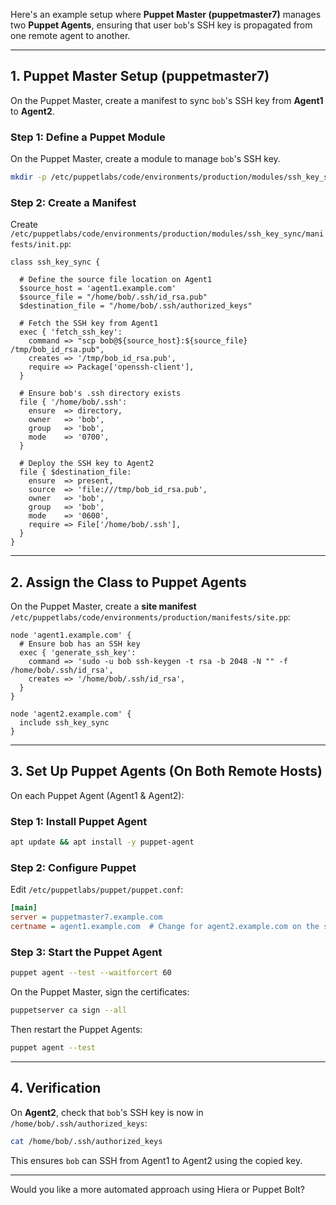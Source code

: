 Here's an example setup where **Puppet Master (puppetmaster7)** manages two **Puppet Agents**, ensuring that user `bob`'s SSH key is propagated from one remote agent to another.

---

## **1. Puppet Master Setup (puppetmaster7)**
On the Puppet Master, create a manifest to sync `bob`'s SSH key from **Agent1** to **Agent2**.

### **Step 1: Define a Puppet Module**
On the Puppet Master, create a module to manage `bob`'s SSH key.

```sh
mkdir -p /etc/puppetlabs/code/environments/production/modules/ssh_key_sync/manifests
```

### **Step 2: Create a Manifest**
Create `/etc/puppetlabs/code/environments/production/modules/ssh_key_sync/manifests/init.pp`:

```puppet
class ssh_key_sync {
  
  # Define the source file location on Agent1
  $source_host = 'agent1.example.com'
  $source_file = "/home/bob/.ssh/id_rsa.pub"
  $destination_file = "/home/bob/.ssh/authorized_keys"

  # Fetch the SSH key from Agent1
  exec { 'fetch_ssh_key':
    command => "scp bob@${source_host}:${source_file} /tmp/bob_id_rsa.pub",
    creates => '/tmp/bob_id_rsa.pub',
    require => Package['openssh-client'],
  }

  # Ensure bob's .ssh directory exists
  file { '/home/bob/.ssh':
    ensure  => directory,
    owner   => 'bob',
    group   => 'bob',
    mode    => '0700',
  }

  # Deploy the SSH key to Agent2
  file { $destination_file:
    ensure  => present,
    source  => 'file:///tmp/bob_id_rsa.pub',
    owner   => 'bob',
    group   => 'bob',
    mode    => '0600',
    require => File['/home/bob/.ssh'],
  }
}

```

---

## **2. Assign the Class to Puppet Agents**
On the Puppet Master, create a **site manifest** `/etc/puppetlabs/code/environments/production/manifests/site.pp`:

```puppet
node 'agent1.example.com' {
  # Ensure bob has an SSH key
  exec { 'generate_ssh_key':
    command => 'sudo -u bob ssh-keygen -t rsa -b 2048 -N "" -f /home/bob/.ssh/id_rsa',
    creates => '/home/bob/.ssh/id_rsa',
  }
}

node 'agent2.example.com' {
  include ssh_key_sync
}
```

---

## **3. Set Up Puppet Agents (On Both Remote Hosts)**
On each Puppet Agent (Agent1 & Agent2):

### **Step 1: Install Puppet Agent**
```sh
apt update && apt install -y puppet-agent
```

### **Step 2: Configure Puppet**
Edit `/etc/puppetlabs/puppet/puppet.conf`:

```ini
[main]
server = puppetmaster7.example.com
certname = agent1.example.com  # Change for agent2.example.com on the second agent
```

### **Step 3: Start the Puppet Agent**
```sh
puppet agent --test --waitforcert 60
```

On the Puppet Master, sign the certificates:

```sh
puppetserver ca sign --all
```

Then restart the Puppet Agents:

```sh
puppet agent --test
```

---

## **4. Verification**
On **Agent2**, check that `bob`'s SSH key is now in `/home/bob/.ssh/authorized_keys`:

```sh
cat /home/bob/.ssh/authorized_keys
```

This ensures `bob` can SSH from Agent1 to Agent2 using the copied key.

---

Would you like a more automated approach using Hiera or Puppet Bolt?
